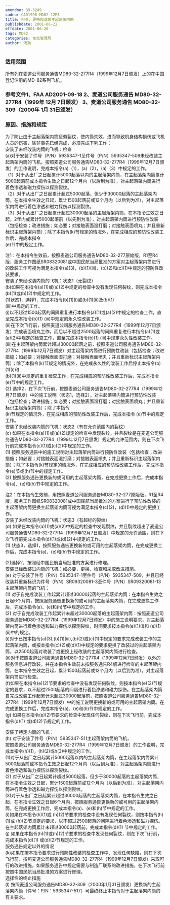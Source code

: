 ```yaml
---
amendno: 39-3249  
cadno: CAD1996-MD82-12R1  
title: 检查、更换和改装主起落架内筒  
publishdate: 2001-06-22  
effdate: 2001-06-20  
tags: MD82  
categories: 东北管理局  
author: 汤劲  
---
```

  
### 适用范围  
所有列在麦道公司服务通告MD80-32-277R4（1999年12月7日颁发）上的在中国登记注册的MD-82系列飞机。  
  
<!--more-->  
### 参考文件1、FAA AD2001-09-18 2、麦道公司服务通告 MD80-32-277R4（1999年 12月 7日颁发） 3、麦道公司服务通告 MD80-32-309（2000年 1月 31日颁发）  
  
### 原因、措施和规定  
为了防止由于主起落架内筒疲劳裂纹，使内筒失效，进而导致机身结构损伤或飞机人员的伤害，除非事先已经完成，必须完成下列工作：  
安装了未经改装内筒的飞机：检查  
    (a)对于安装了件号（P/N）5935347-1至件号（P/N）5935347-509未经改装主起落架内筒的飞机，按照麦道公司服务通告MD80-32-277R4（1999年12月7日颁发）的工作说明，完成本指令(a)（1），(a)（2），(a)（3）中规定的工作。  
   （1）对于从出厂之日起累计5000起落以内的主起落架内筒，在主起落架内筒累计5000起落前或本指令生效之日起12个月内（以后到为准），对主起落架内筒进行着色渗透和磁力探伤以探测裂纹。  
   （2）对于从出厂之日起累计超过5000起落，但少于30000起落的主起落架内筒，在本指令生效之日起，累计1500起落前或12个月内（以后到为准），对主起落架内筒进行着色渗透和磁力探伤以探测裂纹。  
   （3）对于从出厂之日起累计超过30000起落的主起落架内筒，在本指令生效之日起，2年内或累计5000起落前（以先到为准），对主起落架内筒进行预防性改装（包括检查；改进措施；如必要；对接触表面湿打磨；对接触表面喷丸；并且重新标识主起落架内筒）；除了本指令(k)节规定的情况外，在完成相应的预防性改装工作后，完成本指令  
(e)节中的规定工作。  
  
注1：在本指令生效前，按照麦道公司服务通告MD80-32-277原始版，R1至R4版，服务工作图纸SR08320081或中国民航当局批准的方案对主起落架内筒进行的改装工作可视为满足本指令(a)(3)，(b)(1)(iii)，(b)(2)和(c)(1)中规定的预防性改装要求。  
安装了未经改装内筒的飞机：状态1（无裂纹）  
(b)如果在本指令(a)(1)或(a)(2)中规定的检查中没有发现任何裂纹，则完成本指令(b)(1)或(b)(2)中规定的工作。  
   (1)状态1，选择1，完成本指令(b)(1)(i)或(b)(1)(ii)及(b)(1)  
(iii)中规定的工作。  
    (i)以不超过1500起落的间隔重复进行本指令(a)(1)或(a)(2)中规定的检查工作，直至完成本指令(b)(1) (iii)中规定的永久性改装工作。  
    (ii)在下次飞行前，按照麦道公司服务通告MD80-32-277R4（1999年12月7日颁发）完成表面喷丸工作，而后以不超过2500起落的间隔重复进行本指令(a)(1)或(a)(2)中规定的检查工作，直至完成本指令(b)(1) (iii)中规定永久性改装工作。  
    (iii)在主起落架内筒累计超过30000起落之前，按照麦道公司服务通告MD80-32-277R4（1999年12月7日颁发）对主起落架内筒进行预防性改装（包括检查；改进措施；如必要；对接触表面湿打磨；对接触表面喷丸；并且重新标识主起落架内筒）；除了本指令(k)节规定的情况外，在完成永久性的改装工作后停止本指令(b)(1)(i)和  
(b)(1)(ii)中规定的重复检查工作，在完成相应的预防性改装工作后，完成本指令(e)节中的规定工作。  
    (2) 选择2，在下次飞行前，按照麦道公司服务通告MD80-32-277R4（1999年12月7日颁发）中的施工说明（状态1，选择2），对主起落架内筒进行预防性改装（包括检查；改进措施；如必要；对接触表面湿打磨；对接触表面喷丸；并且重新标识主起落架内筒）；除了本指令  
(k)节规定的情况外，在完成相应的预防性改装工作后，完成本指令 (e)节中的规定工作。  
安装了未经改装内筒的飞机：状态2（有在允许范围内的裂纹）  
 (c) 如果在本指令(a)(1)或(a)(2)规定的检查中发现裂纹，并且裂纹是在麦道公司服务通告MD80-32-277R4（1999年12月7日颁发）规定的允许范围内，则在下次飞行前完成本指令(c)(1)或(c)(2)中规定的工作。  
    (1) 按照服务通告中的施工说明对主起落架内筒进行预防性改装（包括检查；改进措施；如必要；对接触表面湿打磨；对接触表面喷丸；并且重新标识主起落架内筒）；除了本指令(k)节规定的情况外，在完成相应的预防性改装工作后，完成本指令(e)节或(h)节中的规定工作。  
    (2) 按照服务通告更换新的或可用的主起落架内筒，在完成更换工作后，完成本指令(a)、(e)和(h)节中规定的工作。  
  
注2：在本指令生效前，用按照麦道公司服务通告MD80-32-277原始版，R1至R4版，服务工作图纸SR08320081或中国民航当局批准的方案进行了预防性改装的主起落架内筒更换主起落架内筒可视为满足本指令(c)(2)，(d)(1)中规定的更换工作。  
安装了未经改装内筒的飞机：状态3（有超标的裂纹）  
(d) 如果在本指令(a)(1)或(a)(2)中规定的检查中发现裂纹，并且裂纹超出了麦道公司服务通告MD80-32-277R4（1999年12月7日颁发）中规定的允许范围，则在下次飞行前完成本指令(d)(1)或(d)(2)中规定的工作。  
    (1) 状态3，选择1，按照服务通告更换新的或可用的主起落架内筒，在完成更换工作后，完成本指令(a)、(e)和(h)节中规定的工作。  
  
(2)选择2，按照经中国民航当局批准的方案进行修理。  
安装已经改装过内筒的飞机：如必要，更换、检查和采取改进措施。  
    (e) 对于安装了件号（P/N）5935347-1至件号（P/N）5935347-509，并且已经改装并重新标识为件号（P/N）SR09320081-3至件号（P/N）SR09320081-13主起落架内筒的飞机：  
    (1) 对于自完成改装工作起累计超过30000起落的主起落架内筒：在本指令生效之日起6个月内，按照服务通告更换新的或可用的主起落架内筒，在完成更换工作后，完成本指令(a)、(e)和(h)节中规定的工作。  
(2) 对于自完成改装工作起累计未超过30000起落的主起落架内筒：按照麦道公司服务通告MD80-32-277R4（1999年12月7日颁发）中的施工说明要求，对主起落架内筒进行着色渗透和磁力探伤以探测裂纹，时间要求按本指令(e)(1)(i)和 (e)(1)(ii)中的规定。  
    (i)对于已按本指令(a)(3),(b)(1)(iii),(b)(2)或(c)(1)中规定的要求完成改装工作的主起落架内筒，或按本指令(c)(2)或(d)(1)中规定的要求更换了改装过的主起落架内筒，以2500起落对改装了或更换上经改装的主起落架内筒进行检查。  
    (ii)对于按照麦道公司服务通告MD80-32-277R4（1999年12月7日颁发）以外的服务信息进行改装，并在本指令生效前未按服务通告R4版进行检查的主起落架内筒，在本指令生效之日起，累计1500起落前或12个月内（以后到为准），对主起落架内筒进行检查。  
    (f)如果在本指令(e)(2)节要求的检查中没有发现任何裂纹，则按本指令(e)(2)节规定的要求，以不超过2500起落的间隔进行着色渗透和磁力探伤。在主起落架内筒自完成改装工作起累计未超过30000起落前，按照麦道公司服务通告MD80-32-277R4（1999年12月7日颁发）中的施工说明更换新的或可用的主起落架内筒。在完成更换工作后，完成本指令(a)、(e)和(h)节中规定的工作。  
(g) 如果在本指令(e)(2)节要求的检查中发现任何裂纹，则在下次飞行前，完成本指令(d)(1) 或(d)(2)节规定的工作。  
  
安装了特定内筒的飞机：  
 (h) 对于安装了件号（P/N）5935347-511主起落架内筒的飞机，  
按照麦道公司服务通告MD80-32-277R4（1999年12月7日颁发）的工作说明，完成本指令(h)(1)，(h)(2)或h(3)中规定的工作。  
    (1)对于从出厂之日起累计5000起落以内的主起落架内筒，在主起落架内筒累计5000起落前或本指令生效之日起12个月内（以后到为准），对主起落架内筒进行着色渗透和磁力探伤以探测裂纹。  
    (2) 对于从出厂之日起累计超过5000起落，但少于30000起落的主起落架内筒，在本指令生效之日起，累计1500起落前或12个月内（以后到为准），对主起落架内筒进行着色渗透和磁力探伤以探测裂纹。  
(3)对于从出厂之日起累计超过30000起落的主起落架内筒，在本指令生效之日起，在本指令生效之日起6个月内，按照服务通告更换新的或可用的主起落架内筒，在完成更换工作后，完成本指令(a)、(e)和(h)节中规定的工作。  
   (i)如果在本指令(h)(1)或 (h)(2)节要求的检查中没有发现任何裂纹，则按本指令(h)(1)或 (h)(2)节规定的要求，以不超过2500起落的间隔进行着色渗透和磁力探伤。在主起落架内筒累计未超过30000起落前，完成本指令(d)(1) 节中规定的工作。  
(j) 如果在本指令(h)(1)或(h)(2)节要求的检查中发现任何裂纹，则在下次飞行前，完成本指令(d)(1) 或(d)(2)节规定的工作。  
服务通告规定以外的情况  
   (k)如果在按本指令要求进行预防性改装的检查工作中、发现任何缺陷，则在下次飞行前，按照麦道公司服务通告MD80-32-277R4（1999年12月7日颁发）采取可行的改进措施。如果服务通告中规定需要与制造厂联系的改进措施，在下次飞行前按照中国民航当局批准的方案进行修理。  
选择性的终止措施  
    (l) 按照麦道公司服务通告MD80-32-309（2000年1月31日颁发）更换新的主起落架内筒（件号：P/N：5935347-517）可最终终止本指令对于主起落架内筒的有关要求。  
  
